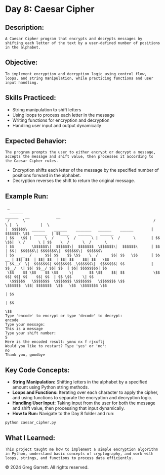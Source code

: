 # Day 8: Caesar Cipher

## Description:
    A Caesar Cipher program that encrypts and decrypts messages by shifting each letter of the text by a user-defined number of positions in the alphabet.

## Objective: 
    To implement encryption and decryption logic using control flow, loops, and string manipulation, while practicing functions and user input handling.

## Skills Practiced:
  * String manipulation to shift letters
  * Using loops to process each letter in the message
  * Writing functions for encryption and decryption
  * Handling user input and output dynamically

## Expected Behavior:
    The program prompts the user to either encrypt or decrypt a message, accepts the message and shift value, then processes it according to the Caesar Cipher rules.
   * Encryption shifts each letter of the message by the specified number of positions forward in the alphabet.
   * Decryption reverses the shift to return the original message.


## Example Run:
```plaintext
 _
  ______                                                            ______   __            __
 /      \                                                          /      \ |  \          |  \
|  $$$$$$\  ______    ______    _______   ______    ______        |  $$$$$$\ \$$  ______  | $$____    ______    ______  
| $$   \$$ |      \  /      \  /       \ |      \  /      \       | $$   \$$|  \ /      \ | $$    \  /      \  /      \ 
| $$        \$$$$$$\|  $$$$$$\|  $$$$$$$  \$$$$$$\|  $$$$$$\      | $$      | $$|  $$$$$$\| $$$$$$$\|  $$$$$$\|  $$$$$$\
| $$   __  /      $$| $$    $$ \$$    \  /      $$| $$   \$$      | $$   __ | $$| $$  | $$| $$  | $$| $$    $$| $$   \$$
| $$__/  \|  $$$$$$$| $$$$$$$$ _\$$$$$$\|  $$$$$$$| $$            | $$__/  \| $$| $$__/ $$| $$  | $$| $$$$$$$$| $$      
 \$$    $$ \$$    $$ \$$     \|       $$ \$$    $$| $$             \$$    $$| $$| $$    $$| $$  | $$ \$$     \| $$      
  \$$$$$$   \$$$$$$$  \$$$$$$$ \$$$$$$$   \$$$$$$$ \$$              \$$$$$$  \$$| $$$$$$$  \$$   \$$  \$$$$$$$ \$$      
                                                                                | $$
                                                                                | $$
                                                                                 \$$
Type 'encode' to encrypt or type 'decode' to decrypt:
encode
Type your message:
This is a message
Type your shift number:
5
Here is the encoded result: ymnx nx f rjxxflj
Would you like to restart? Type 'yes' or 'no':
no
Thank you, goodbye
```

## Key Code Concepts:

  * **String Manipulation:** Shifting letters in the alphabet by a specified amount using Python string methods.
  * **Loops and Functions:** Iterating over each character to apply the cipher, and using functions to separate the encryption and decryption logic.
  * **Handling User Input:** Taking input from the user for both the message and shift value, then processing that input dynamically.
  * **How to Run:** Navigate to the Day 8 folder and run:
```bash
python caesar_cipher.py
```
## What I Learned: 
    This project taught me how to implement a simple encryption algorithm in Python, understand basic concepts of cryptography, and work with loops, strings, and functions to process data efficiently.

© 2024 Greg Garrett. All rights reserved.
